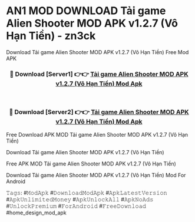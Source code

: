 # AN1 MOD DOWNLOAD Tải game Alien Shooter MOD APK v1.2.7 (Vô Hạn Tiền) - zn3ck
Download Tải game Alien Shooter MOD APK v1.2.7 (Vô Hạn Tiền) Free Mod APK

<div align="center">
<h3>🔴 Download [Server1] 👉👉 <a href="https://apk-comot.site?title=Tải_game_Alien_Shooter_MOD_APK_v1.2.7_(Vô_Hạn_Tiền)">Tải game Alien Shooter MOD APK v1.2.7 (Vô Hạn Tiền) Mod Apk</a></h3><br>

<h3>🔴 Download [Server2] 👉👉 <a href="https://apk-comot.site?title=Tải_game_Alien_Shooter_MOD_APK_v1.2.7_(Vô_Hạn_Tiền)">Tải game Alien Shooter MOD APK v1.2.7 (Vô Hạn Tiền) Mod Apk</a></h3>
</div>


Free Download APK MOD Tải game Alien Shooter MOD APK v1.2.7 (Vô Hạn Tiền)

Download Tải game Alien Shooter MOD APK v1.2.7 (Vô Hạn Tiền) 

Free APK MOD Tải game Alien Shooter MOD APK v1.2.7 (Vô Hạn Tiền) 

Download Tải game Alien Shooter MOD APK v1.2.7 (Vô Hạn Tiền) Mod For Android

𝚃𝚊𝚐𝚜: #𝙼𝚘𝚍𝙰𝚙𝚔 #𝙳𝚘𝚠𝚗𝚕𝚘𝚊𝚍𝙼𝚘𝚍𝙰𝚙𝚔 #𝙰𝚙𝚔𝙻𝚊𝚝𝚎𝚜𝚝𝚅𝚎𝚛𝚜𝚒𝚘𝚗 #𝙰𝚙𝚔𝚄𝚗𝚕𝚒𝚖𝚒𝚝𝚎𝚍𝙼𝚘𝚗𝚎𝚢 #𝙰𝚙𝚔𝚄𝚗𝚕𝚘𝚌𝚔𝙰𝚕𝚕 #𝙰𝚙𝚔𝙽𝚘𝙰𝚍𝚜 #𝚄𝚗𝚕𝚘𝚌𝚔𝙿𝚛𝚎𝚖𝚒𝚞𝚖 #𝙵𝚘𝚛𝙰𝚗𝚍𝚛𝚘𝚒𝚍 #𝙵𝚛𝚎𝚎𝙳𝚘𝚠𝚗𝚕𝚘𝚊𝚍 #home_design_mod_apk